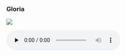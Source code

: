 ### Gloria

![](./mass-xiv-gloria.jpg)

<audio src="https://storage.googleapis.com/kyriale/djc_14_gloria_mp3_1.mp3" preload="none" controls="controls"></audio>
